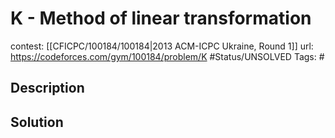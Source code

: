 # K - Method of linear transformation

contest: [[CFICPC/100184/100184|2013 ACM-ICPC Ukraine, Round 1]]
url: https://codeforces.com/gym/100184/problem/K
#Status/UNSOLVED
Tags: #

## Description

## Solution

